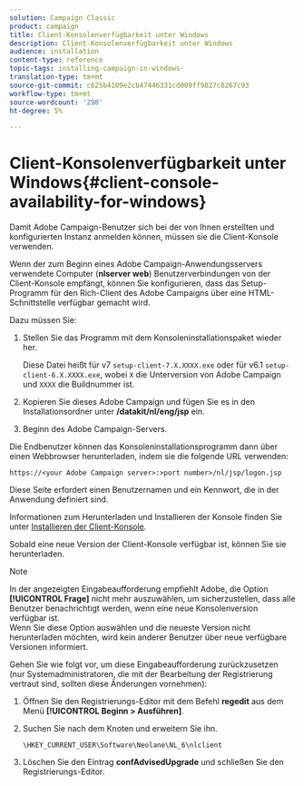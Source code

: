 ```yaml
---
solution: Campaign Classic
product: campaign
title: Client-Konsolenverfügbarkeit unter Windows
description: Client-Konsolenverfügbarkeit unter Windows
audience: installation
content-type: reference
topic-tags: installing-campaign-in-windows-
translation-type: tm+mt
source-git-commit: c625b4109e2cb47446331cd009ff9827c8267c93
workflow-type: tm+mt
source-wordcount: '298'
ht-degree: 5%

---
```



# Client-Konsolenverfügbarkeit unter Windows{#client-console-availability-for-windows}

Damit Adobe Campaign-Benutzer sich bei der von Ihnen erstellten und konfigurierten Instanz anmelden können, müssen sie die Client-Konsole verwenden.

Wenn der zum Beginn eines Adobe Campaign-Anwendungsservers verwendete Computer (**nlserver web**) Benutzerverbindungen von der Client-Konsole empfängt, können Sie konfigurieren, dass das Setup-Programm für den Rich-Client des Adobe Campaigns über eine HTML-Schnittstelle verfügbar gemacht wird.

Dazu müssen Sie:

1. Stellen Sie das Programm mit dem Konsoleninstallationspaket wieder her.

   Diese Datei heißt für v7 `setup-client-7.X.XXXX.exe` oder für v6.1 `setup-client-6.X.XXXX.exe`, wobei `X` die Unterversion von Adobe Campaign und `XXXX` die Buildnummer ist.

1. Kopieren Sie dieses Adobe Campaign und fügen Sie es in den Installationsordner unter **/datakit/nl/eng/jsp** ein.
1. Beginn des Adobe Campaign-Servers.

Die Endbenutzer können das Konsoleninstallationsprogramm dann über einen Webbrowser herunterladen, indem sie die folgende URL verwenden:

```
https://<your Adobe Campaign server>:>port number>/nl/jsp/logon.jsp
```

Diese Seite erfordert einen Benutzernamen und ein Kennwort, die in der Anwendung definiert sind.

Informationen zum Herunterladen und Installieren der Konsole finden Sie unter [Installieren der Client-Konsole](../../installation/using/installing-the-client-console.md).

Sobald eine neue Version der Client-Konsole verfügbar ist, können Sie sie herunterladen.

>[!NOTE]
>
>In der angezeigten Eingabeaufforderung empfiehlt Adobe, die Option **[!UICONTROL Frage]** nicht mehr auszuwählen, um sicherzustellen, dass alle Benutzer benachrichtigt werden, wenn eine neue Konsolenversion verfügbar ist.\
>Wenn Sie diese Option auswählen und die neueste Version nicht herunterladen möchten, wird kein anderer Benutzer über neue verfügbare Versionen informiert.

Gehen Sie wie folgt vor, um diese Eingabeaufforderung zurückzusetzen (nur Systemadministratoren, die mit der Bearbeitung der Registrierung vertraut sind, sollten diese Änderungen vornehmen):

1. Öffnen Sie den Registrierungs-Editor mit dem Befehl **regedit** aus dem Menü **[!UICONTROL Beginn > Ausführen]**.
1. Suchen Sie nach dem Knoten und erweitern Sie ihn.

   ```
   \HKEY_CURRENT_USER\Software\Neolane\NL_6\nlclient
   ```

1. Löschen Sie den Eintrag **confAdvisedUpgrade** und schließen Sie den Registrierungs-Editor.


